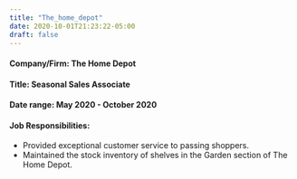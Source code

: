 ```yaml
---
title: "The_home_depot"
date: 2020-10-01T21:23:22-05:00
draft: false
---
```

#### Company/Firm: The Home Depot
#### Title: Seasonal Sales Associate
#### Date range: May 2020 - October 2020
#### Job Responsibilities:
- Provided exceptional customer service to passing shoppers.
- Maintained the stock inventory of shelves in the Garden section of The Home Depot.